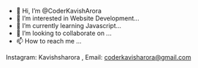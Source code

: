 - 👋 Hi, I’m @CoderKavishArora
- 👀 I’m interested in Website Development...
- 🌱 I’m currently learning Javascript...
- 💞️ I’m looking to collaborate on ...
- 📫 How to reach me ... 

Instagram: Kavishsharora ,
Email: coderkavisharora@gmail.com

<!---
CoderKavishArora/CoderKavishArora is a ✨ special ✨ repository because its `README.md` (this file) appears on your GitHub profile.
You can click the Preview link to take a look at your changes.
--->
